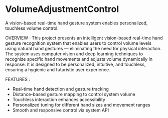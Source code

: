 # VolumeAdjustmentControl
A vision-based real-time hand gesture system enables personalized, touchless volume control.

OVERVIEW : This project presents an intelligent vision-based real-time hand gesture recognition system that enables users to control volume levels using natural hand gestures — eliminating the need for physical interaction. The system uses computer vision and deep learning techniques to recognize specific hand movements and adjusts volume dynamically in response. It is designed to be personalized, intuitive, and touchless, ensuring a hygienic and futuristic user experience.

FEATURES :
-  Real-time hand detection and gesture tracking  
-  Distance-based gesture mapping to control system volume  
-  Touchless interaction enhances accessibility  
-  Personalized tuning for different hand sizes and movement ranges  
-  Smooth and responsive control via system API
